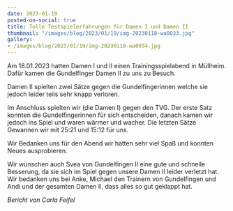 ```yaml
---
date: 2023-01-19
posted-on-social: true
title: Tolle Testspielerfahrungen für Damen I und Damen II
thumbnail: "/images/blog/2023/01/19/img-20230118-wa0033.jpg"
gallery:
- /images/blog/2023/01/19/img-20230118-wa0034.jpg
---
```

Am 18.01.2023 hatten Damen I und II einen Trainingsspielabend in Müllheim. Dafür kamen die Gundelfinger Damen II zu uns zu Besuch.

Damen II spielten zwei Sätze gegen die Gundelfingerinnen welche sie jedoch leider teils sehr knapp verloren. 

Im Anschluss spielten wir (die Damen I) gegen den TVG. Der erste Satz konnten die Gundelfingerinnen für sich entscheiden, danach kamen wir jedoch ins Spiel und waren wärmer und wacher. Die letzten Sätze Gewannen wir mit 25:21 und 15:12 für uns.

Wir Bedanken uns für den Abend wir hatten sehr viel Spaß und konnten Neues ausprobieren.

Wir wünschen auch Svea von Gundelfingen II eine gute und schnelle Besserung, da sie sich im Spiel gegen unsere Damen II leider verletzt hat. Wir bedanken uns bei Anke, Michael den Trainern von Gundelfingen und Andi und der gesamten Damen II, dass alles so gut geklappt hat.

_Bericht von Carla Feifel_

